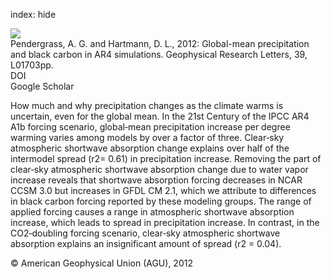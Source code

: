 index: hide

<div class="Citation">
    <div class="Citation-thumb CitationThumb-linked"  data-href="https://doi.org/10.1029/2011gl050067">
      <img src="https://static.claimspace.cloud/climate-study-static/refs/thumbs/7/Pendergrass_and_Hartmann_2012-thumb.png" />
    </div>

  <div class="Citation-body">
    <div class="Citation-text">Pendergrass, A. G. and Hartmann, D. L., 2012: Global-mean precipitation and black carbon in AR4 simulations. <span class="Article-journal">Geophysical Research Letters, </span><span class="Article-volume">39, </span>L01703pp.</div>
    <div class="Citation-links">
      <div class="CitationLink" data-href="https://doi.org/10.1029/2011gl050067">
        <div class="CitationLink-icon CitationLink-Doi"></div>
        <div class="CitationLink-text">DOI</div>
      </div>
      <div class="CitationLink" data-href="https://scholar.google.com/scholar?q=10.1029/2011gl050067">
        <div class="CitationLink-icon CitationLink-Scholar"></div>
        <div class="CitationLink-text">Google Scholar</div>
      </div>
    </div>
  </div>
</div>

How much and why precipitation changes as the climate warms is uncertain, even for the global mean. In the 21st Century of the IPCC AR4 A1b forcing scenario, global‐mean precipitation increase per degree warming varies among models by over a factor of three. Clear‐sky atmospheric shortwave absorption change explains over half of the intermodel spread (r2= 0.61) in precipitation increase. Removing the part of clear‐sky atmospheric shortwave absorption change due to water vapor increase reveals that shortwave absorption forcing decreases in NCAR CCSM 3.0 but increases in GFDL CM 2.1, which we attribute to differences in black carbon forcing reported by these modeling groups. The range of applied forcing causes a range in atmospheric shortwave absorption increase, which leads to spread in precipitation increase. In contrast, in the CO2‐doubling forcing scenario, clear‐sky atmospheric shortwave absorption explains an insignificant amount of spread (r2 = 0.04).

<div class="Citation-copy">
&copy; American Geophysical Union (AGU), 2012
</div>